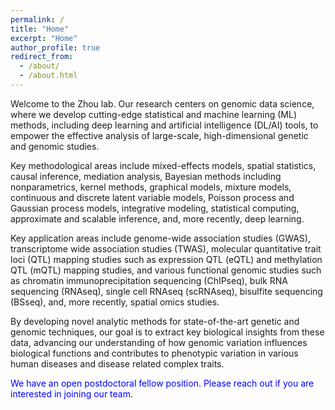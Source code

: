 ```yaml
---
permalink: /
title: "Home"
excerpt: "Home"
author_profile: true
redirect_from: 
  - /about/
  - /about.html
---
```


Welcome to the Zhou lab. Our research centers on genomic data science, where we develop cutting-edge statistical and machine learning (ML) methods, including deep learning and artificial intelligence (DL/AI) tools, to empower the effective analysis of large-scale, high-dimensional genetic and genomic studies.

Key methodological areas include mixed-effects models, spatial statistics, causal inference, mediation analysis, Bayesian methods including nonparametrics, kernel methods, graphical models, mixture models, continuous and discrete latent variable models, Poisson process and Gaussian process models, integrative modeling, statistical computing, approximate and scalable inference, and, more recently, deep learning.

Key application areas include genome-wide association studies (GWAS), transcriptome wide association studies (TWAS), molecular quantitative trait loci (QTL) mapping studies such as expression QTL (eQTL) and methylation QTL (mQTL) mapping studies, and various functional genomic studies such as chromatin immunoprecipitation sequencing (ChIPseq), bulk RNA sequencing (RNAseq), single cell RNAseq (scRNAseq), bisulfite sequencing (BSseq), and, more recently, spatial omics studies.

By developing novel analytic methods for state-of-the-art genetic and genomic techniques, our goal is to extract key biological insights from these data, advancing our understanding of how genomic variation influences biological functions and contributes to phenotypic variation in various human diseases and disease related complex traits. 

<span style="color:blue">We have an open postdoctoral fellow position. Please reach out if you are interested in joining our team.</span>


